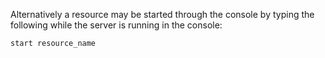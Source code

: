Alternatively a resource may be started through the console by typing the following while the server is running in the console:

```
start resource_name
```